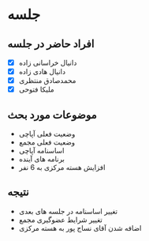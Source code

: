 # جلسه
## افراد حاضر در جلسه
- [x] دانیال خراسانی زاده
- [x] دانیال هادی زاده
- [x] محمدصادق منتظری
- [x] ملیکا فتوحی

## موضوعات مورد بحث
* وضعیت فعلی آپاچی
* وضعیت فعلی مجمع
* اساسنامه آپاچی
* برنامه های آینده
* افزایش هسته مرکزی به 6 نفر

## نتیجه
* تغییر اساسنامه در جلسه های بعدی
* تغییر شرایط عضوگیری مجمع
* اضافه شدن آقای نساج پور به هسته مرکزی